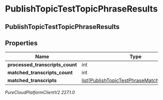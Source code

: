 # PublishTopicTestTopicPhraseResults

## PublishTopicTestTopicPhraseResults

## Properties

|Name | Type | Description | Notes|
|------------ | ------------- | ------------- | -------------|
| **processed_transcripts_count** | int |  | [optional] |
| **matched_transcripts_count** | int |  | [optional] |
| **matched_transcripts** | [list[PublishTopicTestPhraseMatchedTranscript]](PublishTopicTestPhraseMatchedTranscript) |  | [optional] |



_PureCloudPlatformClientV2 227.1.0_
